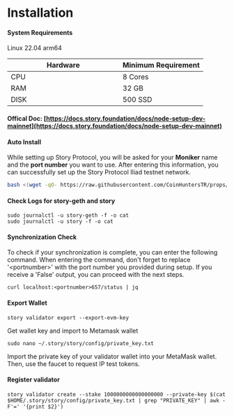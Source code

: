 # Installation

#### System Requirements

Linux 22.04 arm64

<table><thead><tr><th width="241">Hardware</th><th>Minimum Requirement</th></tr></thead><tbody><tr><td>CPU</td><td>8 Cores</td></tr><tr><td>RAM</td><td>32 GB</td></tr><tr><td>DISK</td><td>500 SSD</td></tr></tbody></table>

#### Offical Doc: [https://docs.story.foundation/docs/node-setup-dev-mainnet](https://docs.story.foundation/docs/node-setup-dev-mainnet)

#### Auto Install

While setting up Story Protocol, you will be asked for your **Moniker** name and the **port number** you want to use. After entering this information, you can successfully set up the Story Protocol Iliad testnet network.

```bash
bash <(wget -qO- https://raw.githubusercontent.com/CoinHuntersTR/props/refs/heads/main/AutoInstall/story-dev.sh)
```

#### Check Logs for story-geth and story

```
sudo journalctl -u story-geth -f -o cat
sudo journalctl -u story -f -o cat
```

#### Synchronization Check

To check if your synchronization is complete, you can enter the following command. When entering the command, don't forget to replace '\<portnumber>' with the port number you provided during setup. If you receive a 'False' output, you can proceed with the next steps.

```
curl localhost:<portnumber>657/status | jq
```

#### Export Wallet

```
story validator export --export-evm-key
```

Get wallet key and import to Metamask wallet&#x20;

```
sudo nano ~/.story/story/config/private_key.txt
```

Import the private key of your validator wallet into your MetaMask wallet. Then, use the faucet to request IP test tokens.

#### Register validator

```
story validator create --stake 1000000000000000000 --private-key $(cat $HOME/.story/story/config/private_key.txt | grep "PRIVATE_KEY" | awk -F'=' '{print $2}')
```

